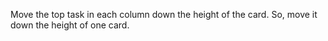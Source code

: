 Move the top task in each column down the height of the card. So, move it down the height of one card.